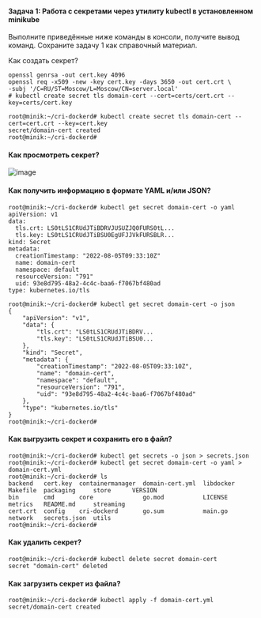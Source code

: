 #### Задача 1: Работа с секретами через утилиту kubectl в установленном minikube  
Выполните приведённые ниже команды в консоли, получите вывод команд. Сохраните задачу 1 как справочный материал.  

Как создать секрет?  
```  
openssl genrsa -out cert.key 4096
openssl req -x509 -new -key cert.key -days 3650 -out cert.crt \
-subj '/C=RU/ST=Moscow/L=Moscow/CN=server.local'
# kubectl create secret tls domain-cert --cert=certs/cert.crt --key=certs/cert.key

root@minik:~/cri-dockerd# kubectl create secret tls domain-cert --cert=cert.crt --key=cert.key
secret/domain-cert created
root@minik:~/cri-dockerd#
```  
#### Как просмотреть секрет?
![image](https://user-images.githubusercontent.com/87374285/183049225-b443370f-a0f4-4eba-a0dd-ad7d59a4362e.png)
  
#### Как получить информацию в формате YAML и/или JSON?
```  
root@minik:~/cri-dockerd# kubectl get secret domain-cert -o yaml
apiVersion: v1
data:
  tls.crt: LS0tLS1CRUdJTiBDRVJUSUZJQ0FURS0tL...
  tls.key: LS0tLS1CRUdJTiBSU0EgUFJJVkFURSBLR...
kind: Secret
metadata:
  creationTimestamp: "2022-08-05T09:33:10Z"
  name: domain-cert
  namespace: default
  resourceVersion: "791"
  uid: 93e8d795-48a2-4c4c-baa6-f7067bf480ad
type: kubernetes.io/tls

root@minik:~/cri-dockerd# kubectl get secret domain-cert -o json
{
    "apiVersion": "v1",
    "data": {
        "tls.crt": "LS0tLS1CRUdJTiBDRV...
        "tls.key": "LS0tLS1CRUdJTiBSU0...
    },
    "kind": "Secret",
    "metadata": {
        "creationTimestamp": "2022-08-05T09:33:10Z",
        "name": "domain-cert",
        "namespace": "default",
        "resourceVersion": "791",
        "uid": "93e8d795-48a2-4c4c-baa6-f7067bf480ad"
    },
    "type": "kubernetes.io/tls"
}
root@minik:~/cri-dockerd#
```  

#### Как выгрузить секрет и сохранить его в файл?  

```  
root@minik:~/cri-dockerd# kubectl get secrets -o json > secrets.json
root@minik:~/cri-dockerd# kubectl get secret domain-cert -o yaml > domain-cert.yml
root@minik:~/cri-dockerd# ls
backend   cert.key  containermanager  domain-cert.yml  libdocker  Makefile  packaging     store      VERSION
bin       cmd       core              go.mod           LICENSE    metrics   README.md     streaming
cert.crt  config    cri-dockerd       go.sum           main.go    network   secrets.json  utils
root@minik:~/cri-dockerd#
```  

#### Как удалить секрет?  
```  
root@minik:~/cri-dockerd# kubectl delete secret domain-cert
secret "domain-cert" deleted
```  

#### Как загрузить секрет из файла?  
```  
root@minik:~/cri-dockerd# kubectl apply -f domain-cert.yml
secret/domain-cert created
```  

